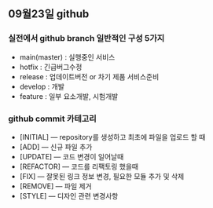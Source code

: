 ## 09월23일 github
### 실전에서 github branch 일반적인 구성 5가지
 - main(master) : 실행중인 서비스
 - hotfix : 긴급버그수정
 - release : 업데이트버전 or 차기 제품 서비스준비
 - develop : 개발
 - feature : 일부 요소개발, 시험개발
### github commit 카테고리
 - [INITIAL] — repository를 생성하고 최초에 파일을 업로드 할 때
 - [ADD] — 신규 파일 추가
 - [UPDATE] — 코드 변경이 일어날때
 - [REFACTOR] — 코드를 리팩토링 했을때
 - [FIX] — 잘못된 링크 정보 변경, 필요한 모듈 추가 및 삭제
 - [REMOVE] — 파일 제거
 - [STYLE] — 디자인 관련 변경사항
